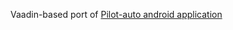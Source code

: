 Vaadin-based port of [Pilot-auto android application](https://play.google.com/store/apps/details?id=com.vooft.pilot)
